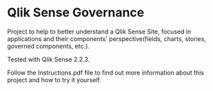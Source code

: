 # Qlik Sense Governance
Project to help to better understand a Qlik Sense Site, focused in applications and their components' perspective(fields, charts, stories, governed components, etc.).

Tested with Qlik Sense 2.2.3.

Follow the Instructions.pdf file to find out more information about this project and how to try it yourself.